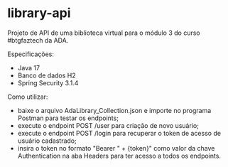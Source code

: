 # library-api
Projeto de API de uma biblioteca virtual para o módulo 3 do curso #btgfaztech da ADA.

Especificações: 
- Java 17
- Banco de dados H2
- Spring Security 3.1.4 

Como utilizar:
- baixe o arquivo AdaLibrary_Collection.json e importe no programa Postman para testar os endpoints;
- execute o endpoint POST /user para criação de novo usuário;
- execute o endpoint POST /login para recuperar o token de acesso de usuário cadastrado;
- insira o token no formato "Bearer " + {token}" como valor da chave Authentication na aba Headers para ter acesso a todos os endpoints.

